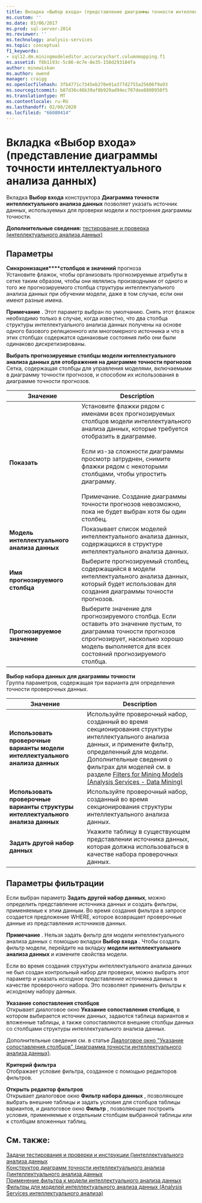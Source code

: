 ```yaml
---
title: Вкладка «Выбор входа» (представление диаграммы точности интеллектуального анализа данных) | Документация Майкрософт
ms.custom: ''
ms.date: 03/06/2017
ms.prod: sql-server-2014
ms.reviewer: ''
ms.technology: analysis-services
ms.topic: conceptual
f1_keywords:
- sql12.dm.miningmodeleditor.accuracychart.columnmapping.f1
ms.assetid: f8b1193c-5c86-4c7e-8e35-158d293184fa
author: minewiskan
ms.author: owend
manager: craigg
ms.openlocfilehash: 3fb4771c7345eb270e91a377d2755a25606f9a93
ms.sourcegitcommit: b87d36c46b39af8b929ad94ec707dee8800950f5
ms.translationtype: MT
ms.contentlocale: ru-RU
ms.lasthandoff: 02/08/2020
ms.locfileid: "66080414"
---
```

# <a name="input-selection-tab-mining-accuracy-chart-view"></a>Вкладка «Выбор входа» (представление диаграммы точности интеллектуального анализа данных)
  Вкладка **Выбор входа** конструктора **Диаграмма точности интеллектуального анализа данных** позволяет указать источник данных, используемых для проверки модели и построения диаграммы точности.  
  
 **Дополнительные сведения:** [тестирование и проверка &#40;интеллектуального анализа данных&#41;](data-mining/testing-and-validation-data-mining.md)  
  
## <a name="options"></a>Параметры  
 **Синхронизация****столбцов и значений** прогноза    
 Установите флажок, чтобы организовать прогнозируемые атрибуты в сетке таким образом, чтобы они являлись производными от одного и того же прогнозируемого столбца структуры интеллектуального анализа данных при обучении модели, даже в том случае, если они имеют разные имена.  
  
 **Примечание** . Этот параметр выбран по умолчанию. Снять этот флажок необходимо только в случае, когда известно, что два столбца структуры интеллектуального анализа данных получены на основе одного базового реляционного или многомерного источника и что в этих столбцах содержатся одинаковые состояния либо они были одинаково дискретизированы.  
  
 **Выбрать прогнозируемые столбцы модели интеллектуального анализа данных для отображения на диаграмме точности прогнозов**  
 Сетка, содержащая столбцы для управления моделями, включаемыми в диаграмму точности прогнозов, и способом их использования в диаграмме точности прогнозов.  
  
|Значение|Description|  
|-----------|-----------------|  
|**Показать**|Установите флажки рядом с именами всех прогнозируемых столбцов модели интеллектуального анализа данных, которые требуется отобразить в диаграмме.<br /><br /> Если из-за сложности диаграммы просмотр затруднен, снимите флажки рядом с некоторыми столбцами, чтобы упростить диаграмму.<br /><br /> Примечание. Создание диаграммы точности прогнозов невозможно, пока не будет выбран хотя бы один столбец.|  
|**Модель интеллектуального анализа данных**|Показывает список моделей интеллектуального анализа данных, содержащихся в структуре интеллектуального анализа данных.|  
|**Имя прогнозируемого столбца**|Выберите прогнозируемый столбец, содержащийся в модели интеллектуального анализа данных, который будет использован для создания диаграммы точности прогнозов.|  
|**Прогнозируемое значение**|Выберите значение для прогнозируемого столбца. Если оставить это значение пустым, то диаграмма точности прогнозов спрогнозирует, насколько хорошо модель выполняется для всех состояний прогнозируемого столбца.|  
  
 **Выбор набора данных для диаграммы точности**  
 Группа параметров, содержащая три варианта для определения точности проверочных данных.  
  
|Значение|Description|  
|-----------|-----------------|  
|**Использовать проверочные варианты модели интеллектуального анализа данных**|Используйте проверочный набор, созданный во время секционирования структуры интеллектуального анализа данных, и примените фильтр, определенный для модели. Дополнительные сведения о фильтрах для моделей см. в разделе [Filters for Mining Models &#40;Analysis Services - Data Mining&#41;](data-mining/mining-models-analysis-services-data-mining.md)|  
|**Использовать проверочные варианты структуры интеллектуального анализа данных**|Используйте проверочный набор, созданный во время секционирования структуры интеллектуального анализа данных.|  
|**Задать другой набор данных**|Укажите таблицу в существующем представлении источника данных, которая должна использоваться в качестве набора проверочных данных.|  
  
## <a name="filtering-options"></a>Параметры фильтрации  
 Если выбран параметр **Задать другой набор данных**, можно определить представление источника данных и создать фильтры, применяемые к этим данным. Во время создания фильтра в запросе создается предложение WHERE, которое возвращает проверочные данные из представления источников данных.  
  
 **Примечание** . Нельзя задать фильтр для модели интеллектуального анализа данных с помощью вкладки **Выбор входа** . Чтобы создать фильтр модели, перейдите на вкладку **модели интеллектуального анализа данных** и измените свойства модели.  
  
 Если во время создания структуры интеллектуального анализа данных не был создан контрольный набор для проверки, можно выбрать этот параметр и указать исходное представление источника данных в качестве проверочного набора. Это позволяет применить фильтры к исходному набору данных.  
  
 **Указание сопоставления столбцов**  
 Открывает диалоговое окно **Указание сопоставления столбцов**, в котором выбирается источник данных, задаются таблица вариантов и вложенные таблицы, а также сопоставляются внешние столбцы данных со столбцами структуры интеллектуального анализа данных.  
  
 Дополнительные сведения см. в статье [Диалоговое окно "Указание сопоставления столбцов" (диаграмма точности интеллектуального анализа данных)](specify-column-mapping-dialog-box-mining-accuracy-chart.md).  
  
 **Критерий фильтра**  
 Отображает условие фильтра, созданное с помощью редакторов фильтров.  
  
 **Открыть редактор фильтров**  
 Открывает диалоговое окно **Фильтр набора данных** , позволяющее выбрать внешние таблицы и задать условия для столбцов таблицы вариантов, и диалоговое окно **Фильтр** , позволяющее построить условия, применяемые к отдельным столбцам выбранной таблицы или к столбцам вложенных таблиц.  
  
## <a name="see-also"></a>См. также:  
 [Задачи тестирования и проверки и инструкции &#40;&#41;интеллектуального анализа данных](data-mining/testing-and-validation-tasks-and-how-tos-data-mining.md)   
 [Конструктор диаграмм точности интеллектуального анализа &#40;&#41;интеллектуального анализа данных](mining-accuracy-chart-designer-data-mining.md)   
 [Применение фильтра к модели интеллектуального анализа данных](data-mining/apply-a-filter-to-a-mining-model.md)   
 [Фильтры для моделей интеллектуального анализа данных &#40;Analysis Services интеллектуального анализа&#41;](data-mining/mining-models-analysis-services-data-mining.md)  
  
  
